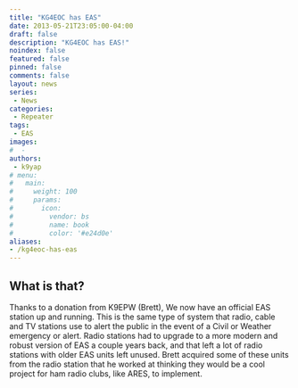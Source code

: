 ```yaml
---
title: "KG4EOC has EAS"
date: 2013-05-21T23:05:00-04:00
draft: false
description: "KG4EOC has EAS!"
noindex: false
featured: false
pinned: false
comments: false
layout: news
series:
 - News
categories:
 - Repeater
tags:
 - EAS
images:
#  - 
authors:
 - k9yap
# menu:
#   main:
#     weight: 100
#     params:
#       icon:
#         vendor: bs
#         name: book
#         color: '#e24d0e'
aliases:
- /kg4eoc-has-eas
---
```


## What is that?

Thanks to a donation from K9EPW (Brett), We now have an official EAS station up and running. This is the same type of system that radio, cable and TV stations use to alert the public in the event of a Civil or Weather emergency or alert. Radio stations had to upgrade to a more modern and robust version of EAS a couple years back, and that left a lot of radio stations with older EAS units left unused. Brett acquired some of these units from the radio station that he worked at thinking they would be a cool project for ham radio clubs, like ARES, to implement.
